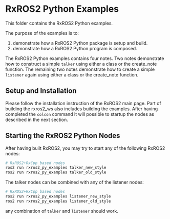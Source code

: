 # RxROS2 Python Examples

This folder contains the RxROS2 Python examples.

The purpose of the examples is to:

1. demonstrate how a RxROS2 Python package is setup and build.
1. demonstrate how a RxROS2 Python program is composed.

The RxROS2 Python examples contains four notes. Two notes demonstrate how to construct a simple `talker` using either a class or the create_note function. The remaining two notes demonstrate how to create a simple `listener` again using either a class or the create_note function.

## Setup and Installation

Please follow the installation instruction of the RxROS2 main page. Part of building the rxros2_ws also includes building the examples. After having completed the `colcon` command it will possible to startup the nodes as described in the next section.

## Starting the RxROS2 Python Nodes

After having built RxROS2, you may try to start any of the following RxROS2 nodes:

```bash
# RxROS2+RxCpp based nodes
ros2 run rxros2_py_examples talker_new_style
ros2 run rxros2_py_examples talker_old_style
```

The talker nodes can be combined with any of the listener nodes:

```bash
# RxROS2+RxCpp based nodes
ros2 run rxros2_py_examples listener_new_style
ros2 run rxros2_py_examples listener_old_style
```

any combination of `talker` and `listener` should work.
